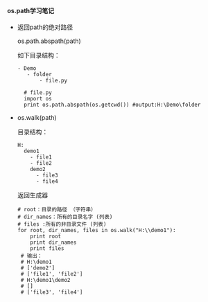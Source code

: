 #### os.path学习笔记

- 返回path的绝对路径

  os.path.abspath(path)

  如下目录结构：
  ```
  - Demo
     - folder
         - file.py
  ```
  ```
    # file.py
    import os
    print os.path.abspath(os.getcwd()) #output:H:\Demo\folder
  ```

- os.walk(path)

  目录结构：
  ```
  H:
    demo1
      - file1
      - file2
      demo2
        - file3
        - file4

  ```
  返回生成器
  ```
  # root：目录的路径 （字符串）
  # dir_names：所有的目录名字 (列表)
  # files :所有的非目录文件 (列表)
  for root, dir_names, files in os.walk("H:\\demo1"):
      print root
      print dir_names
      print files
   # 输出：
   # H:\demo1
   # ['demo2']
   # ['file1', 'file2']
   # H:\demo1\demo2
   # []
   # ['file3', 'file4']
  ```
